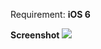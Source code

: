 Requirement: **iOS 6**

**Screenshot**
![](http://f.cl.ly/items/1m0S2N102f0L3b1M3U1T/Screen%20Shot%202012-08-15%20at%201.07.33%20AM.png)